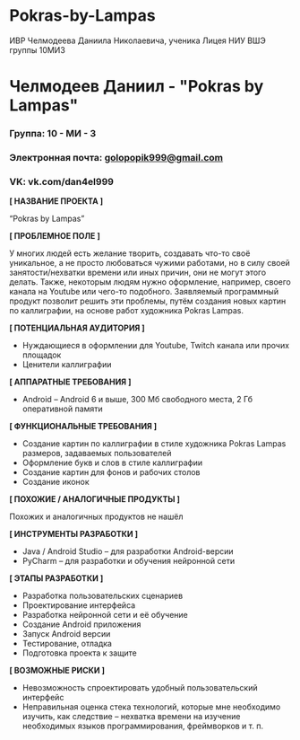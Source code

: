 # Pokras-by-Lampas
ИВР Челмодеева Даниила Николаевича, ученика Лицея НИУ ВШЭ группы 10МИ3

# Челмодеев Даниил - "Pokras by Lampas"

### Группа: 10 - МИ - 3
### Электронная почта: golopopik999@gmail.com
### VK: vk.com/dan4el999


**[ НАЗВАНИЕ ПРОЕКТА ]**

“Pokras by Lampas”

**[ ПРОБЛЕМНОЕ ПОЛЕ ]**

У многих людей есть желание творить, создавать что-то своё уникальное, а не просто любоваться чужими работами, но в силу своей занятости/нехватки времени или иных причин, они не могут этого делать. Также, некоторым людям нужно оформление, например, своего канала на Youtube или чего-то подобного.
Заявляемый программный продукт позволит решить эти проблемы, путём создания новых картин по каллиграфии, на основе работ художника Pokras Lampas.

**[ ПОТЕНЦИАЛЬНАЯ АУДИТОРИЯ ]**

* Нуждающиеся в оформлении для Youtube, Twitch канала или прочих площадок
* Ценители каллиграфии

**[ АППАРАТНЫЕ ТРЕБОВАНИЯ ]** 

* Android – Android 6 и выше, 300 Мб свободного места, 2 Гб оперативной памяти

**[ ФУНКЦИОНАЛЬНЫЕ ТРЕБОВАНИЯ ]**

* Создание картин по каллиграфии в стиле художника Pokras Lampas размеров, задаваемых пользователей
* Оформление букв и слов в стиле каллиграфии
* Создание картин для фонов и рабочих столов
* Создание иконок

**[ ПОХОЖИЕ / АНАЛОГИЧНЫЕ ПРОДУКТЫ ]**

Похожих и аналогичных продуктов не нашёл

**[ ИНСТРУМЕНТЫ РАЗРАБОТКИ ]**

*	Java / Android Studio – для разработки Android-версии
*	PyCharm – для разработки и обучения нейронной сети

**[ ЭТАПЫ РАЗРАБОТКИ ]**

*	Разработка пользовательских сценариев
*	Проектирование интерфейса
*	Разработка нейронной сети и её обучение
*	Создание Android приложения
*	Запуск Android версии
*	Тестирование, отладка
*	Подготовка проекта к защите

**[ ВОЗМОЖНЫЕ РИСКИ ]**

*	Невозможность спроектировать удобный пользовательский интерфейс
*	Неправильная оценка стека технологий, которые мне необходимо изучить, как следствие – нехватка времени на изучение необходимых языков программирования, фреймворков и т. п.
